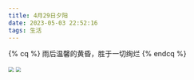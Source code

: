 ```yaml
---
title: 4月29日夕阳
date: 2023-05-03 22:52:16
tags: 生活
---
```


{% cq %} 雨后温馨的黄昏，胜于一切绚烂 {% endcq %}

<img src="https://kanhaiblog-1315198027.cos.ap-shanghai.myqcloud.com/4月29日夕阳/20230503105316556.png" style="zoom:67%;" />

<img src="https://kanhaiblog-1315198027.cos.ap-shanghai.myqcloud.com/4月29日夕阳/20230503105302291.png" style="zoom: 67%;" />
